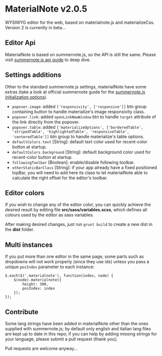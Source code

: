 # MaterialNote v2.0.5

WYSIWYG editor for the web, based on materialnote.js and materializeCss.
Version 2 is currently in beta...



## Editor Api

MaterialNote is based on summernote.js, so the API is still the same.
Please visit [summernote.js api guide](http://summernote.org/deep-dive/) to deep dive.


## Settings additions

Other to the standard summernote.js settings, materialNote have some extras (take a look at official summernote guide for the [summernote.js initialization options](http://summernote.org/deep-dive/#initialization-options)).

- `popover.image`: added `['responsivity', ['responsive']]` btn group containing button to handle materialize's image responsivity class.
- `popover.link`: added `openLinkNewWindow` btn to handle `target` attribute of the link directly from the popover.
- `popover.table`: added `['materializeOptions', ['borderedTable', 'stripedTable', 'highlightedTable', 'responsiveTable', 'centeredTable']]` btn group to handle materialize's table options.
- `defaultColors.text` [String]: default text color used for recent-color button at startup.
- `defaultColors.background` [String]: default background color used for recent-color button at startup.
- `followingToolbar` [Boolean]: enable/disable following toolbar.
- `otherStaticBarClass` [String]: if your app already have a fixed positioned topBar, you will need to add here its class to let materialNote able to calculate the right offset for the editor's toolbar.


## Editor colors

If you wish to change any of the editor color, you can quickly achieve the desired result by editing file **src/sass/variables.scss**, which defines all colours used by the editor as sass variables.

After making desired changes, just run `grunt build` to create a new dist in the **dist** folder.


## Multi instances

If you put more than one editor in the same page, some parts such as dropdowns will not work properly (since they use ids) unless you pass a unique `posIndex` parameter to each instance:

```
$.each($('.materialnote'), function(index, node) {
    $(node).materialnote({
        height: 300,
        posIndex: index
    });
});
```


## Contribute

Some lang strings have been added in materialNote other than the ones supplied with summernote.js; by default only english and italian lang files are kept up to date in this repo; if you can help by adding missing strings for your language, please submit a pull request (thank you);

Pull requests are welcome anyway...

